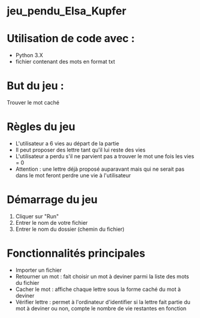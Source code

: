 # jeu_pendu_Elsa_Kupfer

# Utilisation de code avec : 
- Python 3.X
- fichier contenant des mots en format txt 


# But du jeu : 
Trouver le mot caché 

# Règles du jeu 
- L'utilisateur a 6 vies au départ de la partie
- Il peut proposer des lettre tant qu'il lui reste des vies 
- L'utilisateur a perdu s'il ne parvient pas a trouver le mot une fois les vies = 0 
- Attention : une lettre déjà proposé auparavant mais qui ne serait pas dans le mot feront perdre une vie à l'utilisateur 


# Démarrage du jeu 
1) Cliquer sur "Run"
2) Entrer le nom de votre fichier
3) Entrer le nom du dossier (chemin du fichier) 

# Fonctionnalités principales 
- Importer un fichier 
- Retourner un mot : fait choisir un mot à deviner parmi la liste des mots du fichier 
- Cacher le mot : affiche chaque lettre sous la forme caché du mot à deviner 
- Vérifier lettre : permet à l'ordinateur d'identifier si la lettre fait partie du mot à deviner ou non, compte le nombre de vie restantes en fonction 
